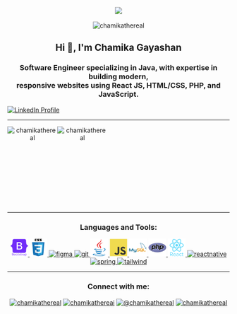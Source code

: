 <article class="markdown-body entry-content container-lg f5" itemprop="text"><p align="center" dir="auto"><a target="_blank" rel="noopener noreferrer" href="https://github.com/7oSkaaa/7oSkaaa/blob/main/Images/about_me.gif?raw=true"><img src="https://github.com/7oSkaaa/7oSkaaa/raw/main/Images/about_me.gif?raw=true" width="100px" data-animated-image="" style="max-width: 100%;"></a></p>

<p align="center"> <img src="https://komarev.com/ghpvc/?username=chamikathereal&label=Profile%20views&color=0e75b6&style=flat" alt="chamikathereal" /> </p>

<h1 align="center">Hi 👋, I'm Chamika Gayashan</h1>
<h3 align="center">Software Engineer specializing in Java, with expertise in building modern, <br/> responsive websites using React JS, HTML/CSS, PHP, and JavaScript.</h3>



<p align="center" style="display: flex; gap: 10px;">
  <a href="https://linkedin.com/in/chamikathereal" target="blank">
    <img src="https://img.shields.io/badge/-LinkedIn-blue?logo=linkedin&style=for-the-badge" alt="LinkedIn Profile" />
  </a>
<!--   <a href="https://medium.com/@YOUR_MEDIUM_USERNAME" target="blank">
    <img src="https://img.shields.io/badge/-Medium-black?logo=medium&style=for-the-badge" alt="Medium Profile" />
  </a>
  <a href="https://instagram.com/YOUR_INSTAGRAM_USERNAME" target="blank">
    <img src="https://img.shields.io/badge/-Instagram-E4405F?logo=instagram&style=for-the-badge&logoColor=white" alt="Instagram Profile" />
  </a> --> 
</p>


---

<markdown-accessiblity-table>
<div align="center" style="display: flex; justify-content: center;width: 45%;">
  <img src="https://github-readme-stats.vercel.app/api/top-langs?username=chamikathereal&show_icons=true&locale=en&layout=compact&theme=dark&bg_color=000000&title_color=ffffff&text_color=ffffff&icon_color=ffffff" alt="chamikathereal" style="height: 180px;" />

  <img src="https://github-readme-stats.vercel.app/api?username=chamikathereal&show_icons=true&locale=en&theme=dark&bg_color=000000&title_color=ffffff&text_color=ffffff&icon_color=ffffff" alt="chamikathereal" style="height: 180px;" />
</div>

</markdown-accessiblity-table>


---

<h3 align="center">Languages and Tools:</h3>
<p align="center"> <a href="https://getbootstrap.com" target="_blank" rel="noreferrer"> <img src="https://raw.githubusercontent.com/devicons/devicon/master/icons/bootstrap/bootstrap-plain-wordmark.svg" alt="bootstrap" width="40" height="40"/> </a> <a href="https://www.w3schools.com/css/" target="_blank" rel="noreferrer"> <img src="https://raw.githubusercontent.com/devicons/devicon/master/icons/css3/css3-original-wordmark.svg" alt="css3" width="40" height="40"/> </a> <a href="https://www.figma.com/" target="_blank" rel="noreferrer"> <img src="https://www.vectorlogo.zone/logos/figma/figma-icon.svg" alt="figma" width="40" height="40"/> </a> <a href="https://git-scm.com/" target="_blank" rel="noreferrer"> <img src="https://www.vectorlogo.zone/logos/git-scm/git-scm-icon.svg" alt="git" width="40" height="40"/> </a> <a href="https://www.java.com" target="_blank" rel="noreferrer"> <img src="https://raw.githubusercontent.com/devicons/devicon/master/icons/java/java-original.svg" alt="java" width="40" height="40"/> </a> <a href="https://developer.mozilla.org/en-US/docs/Web/JavaScript" target="_blank" rel="noreferrer"> <img src="https://raw.githubusercontent.com/devicons/devicon/master/icons/javascript/javascript-original.svg" alt="javascript" width="40" height="40"/> </a> <a href="https://www.mysql.com/" target="_blank" rel="noreferrer"> <img src="https://raw.githubusercontent.com/devicons/devicon/master/icons/mysql/mysql-original-wordmark.svg" alt="mysql" width="40" height="40"/> </a> <a href="https://www.php.net" target="_blank" rel="noreferrer"> <img src="https://raw.githubusercontent.com/devicons/devicon/master/icons/php/php-original.svg" alt="php" width="40" height="40"/> </a> <a href="https://reactjs.org/" target="_blank" rel="noreferrer"> <img src="https://raw.githubusercontent.com/devicons/devicon/master/icons/react/react-original-wordmark.svg" alt="react" width="40" height="40"/> </a> <a href="https://reactnative.dev/" target="_blank" rel="noreferrer"> <img src="https://reactnative.dev/img/header_logo.svg" alt="reactnative" width="40" height="40"/> </a> <a href="https://spring.io/" target="_blank" rel="noreferrer"> <img src="https://www.vectorlogo.zone/logos/springio/springio-icon.svg" alt="spring" width="40" height="40"/> </a> <a href="https://tailwindcss.com/" target="_blank" rel="noreferrer"> <img src="https://www.vectorlogo.zone/logos/tailwindcss/tailwindcss-icon.svg" alt="tailwind" width="40" height="40"/> </a> </p>

---

<h3 align="center">Connect with me:</h3>
<p align="center">
<a href="https://linkedin.com/in/chamikathereal" target="blank"><img align="center" src="https://raw.githubusercontent.com/rahuldkjain/github-profile-readme-generator/master/src/images/icons/Social/linked-in-alt.svg" alt="chamikathereal" height="30" width="40" /></a>
<a href="https://fb.com/chamikathereai" target="blank"><img align="center" src="https://raw.githubusercontent.com/rahuldkjain/github-profile-readme-generator/master/src/images/icons/Social/facebook.svg" alt="chamikathereai" height="30" width="40" /></a>
<a href="https://medium.com/@chamikathereal" target="blank"><img align="center" src="https://raw.githubusercontent.com/rahuldkjain/github-profile-readme-generator/master/src/images/icons/Social/medium.svg" alt="@chamikathereal" height="30" width="40" /></a>
<a href="https://www.youtube.com/c/chamikathereal" target="blank"><img align="center" src="https://raw.githubusercontent.com/rahuldkjain/github-profile-readme-generator/master/src/images/icons/Social/youtube.svg" alt="chamikathereal" height="30" width="40" /></a>
</p>


